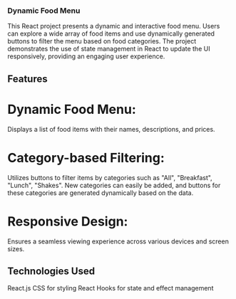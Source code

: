 ### Dynamic Food Menu

This React project presents a dynamic and interactive food menu.
Users can explore a wide array of food items and use dynamically generated buttons to filter the menu based on food categories.
The project demonstrates the use of state management in React to update the UI responsively, providing an engaging user experience.

## Features

# Dynamic Food Menu:

Displays a list of food items with their names, descriptions, and prices.

# Category-based Filtering:

Utilizes buttons to filter items by categories such as "All", "Breakfast", "Lunch", "Shakes".
New categories can easily be added, and buttons for these categories are generated dynamically based on the data.

# Responsive Design:

Ensures a seamless viewing experience across various devices and screen sizes.

## Technologies Used

React.js
CSS for styling
React Hooks for state and effect management
